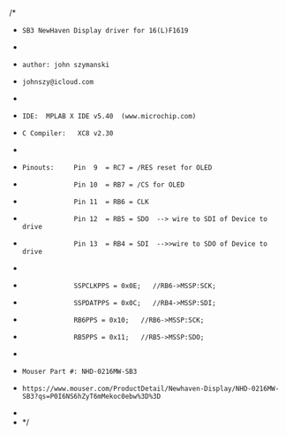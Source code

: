 /*
 *     SB3 NewHaven Display driver for 16(L)F1619
 * 
 *     author: john szymanski
 *     johnszy@icloud.com
 * 
 *     IDE:  MPLAB X IDE v5.40  (www.microchip.com)
 *     C Compiler:   XC8 v2.30
 *     
 *     Pinouts:     Pin  9  = RC7 = /RES reset for OLED
 *                  Pin 10  = RB7 = /CS for OLED
 *                  Pin 11  = RB6 = CLK
 *                  Pin 12  = RB5 = SDO  --> wire to SDI of Device to drive
 *                  Pin 13  = RB4 = SDI  -->>wire to SDO of Device to drive
 * 
 *                  SSPCLKPPS = 0x0E;   //RB6->MSSP:SCK;
 *                  SSPDATPPS = 0x0C;   //RB4->MSSP:SDI;
 *                  RB6PPS = 0x10;   //RB6->MSSP:SCK;
 *                  RB5PPS = 0x11;   //RB5->MSSP:SDO;
 *   
 *     Mouser Part #: NHD-0216MW-SB3
 *     https://www.mouser.com/ProductDetail/Newhaven-Display/NHD-0216MW-SB3?qs=P0I6NS6hZyT6mMekoc0ebw%3D%3D
 * 
 *  */
